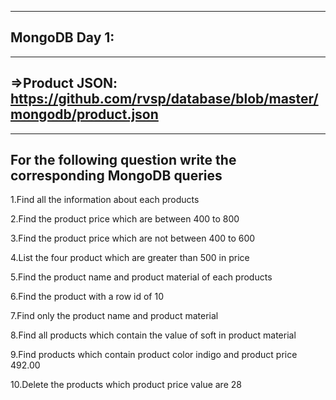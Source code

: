 --------------
MongoDB Day 1:
--------------
---------------------------------------------------------------------------------
=>Product JSON: https://github.com/rvsp/database/blob/master/mongodb/product.json
---------------------------------------------------------------------------------

------------------------------------------------------------------
For the following question write the corresponding MongoDB queries
------------------------------------------------------------------
1.Find all the information about each products

2.Find the product price which are between 400 to 800

3.Find the product price which are not between 400 to 600

4.List the four product which are greater than 500 in price 

5.Find the product name and product material of each products

6.Find the product with a row id of 10

7.Find only the product name and product material

8.Find all products which contain the value of soft in product material 

9.Find products which contain product color indigo  and product price 492.00

10.Delete the products which product price value are 28

